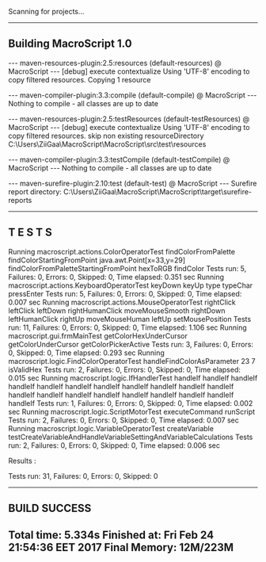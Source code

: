 Scanning for projects...
                                                                        
------------------------------------------------------------------------
Building MacroScript 1.0
------------------------------------------------------------------------

--- maven-resources-plugin:2.5:resources (default-resources) @ MacroScript ---
[debug] execute contextualize
Using 'UTF-8' encoding to copy filtered resources.
Copying 1 resource

--- maven-compiler-plugin:3.3:compile (default-compile) @ MacroScript ---
Nothing to compile - all classes are up to date

--- maven-resources-plugin:2.5:testResources (default-testResources) @ MacroScript ---
[debug] execute contextualize
Using 'UTF-8' encoding to copy filtered resources.
skip non existing resourceDirectory C:\Users\ZiiGaa\MacroScript\MacroScript\src\test\resources

--- maven-compiler-plugin:3.3:testCompile (default-testCompile) @ MacroScript ---
Nothing to compile - all classes are up to date

--- maven-surefire-plugin:2.10:test (default-test) @ MacroScript ---
Surefire report directory: C:\Users\ZiiGaa\MacroScript\MacroScript\target\surefire-reports

-------------------------------------------------------
 T E S T S
-------------------------------------------------------
Running macroscript.actions.ColorOperatorTest
findColorFromPalette
findColorStartingFromPoint
java.awt.Point[x=33,y=29]
findColorFromPaletteStartingFromPoint
hexToRGB
findColor
Tests run: 5, Failures: 0, Errors: 0, Skipped: 0, Time elapsed: 0.351 sec
Running macroscript.actions.KeyboardOperatorTest
keyDown
keyUp
type
typeChar
pressEnter
Tests run: 5, Failures: 0, Errors: 0, Skipped: 0, Time elapsed: 0.007 sec
Running macroscript.actions.MouseOperatorTest
rightClick
leftClick
leftDown
rightHumanClick
moveMouseSmooth
rightDown
leftHumanClick
rightUp
moveMouseHuman
leftUp
setMousePosition
Tests run: 11, Failures: 0, Errors: 0, Skipped: 0, Time elapsed: 1.106 sec
Running macroscript.gui.frmMainTest
getColorHexUnderCursor
getColorUnderCursor
getColorPickerActive
Tests run: 3, Failures: 0, Errors: 0, Skipped: 0, Time elapsed: 0.293 sec
Running macroscript.logic.FindColorOperatorTest
handleFindColorAsParameter
23 7
isValidHex
Tests run: 2, Failures: 0, Errors: 0, Skipped: 0, Time elapsed: 0.015 sec
Running macroscript.logic.IfHandlerTest
handleIf
handleIf
handleIf
handleIf
handleIf
handleIf
handleIf
handleIf
handleIf
handleIf
handleIf
handleIf
handleIf
handleIf
handleIf
handleIf
handleIf
handleIf
handleIf
handleIf
Tests run: 1, Failures: 0, Errors: 0, Skipped: 0, Time elapsed: 0.002 sec
Running macroscript.logic.ScriptMotorTest
executeCommand
runScript
Tests run: 2, Failures: 0, Errors: 0, Skipped: 0, Time elapsed: 0.007 sec
Running macroscript.logic.VariableOperatorTest
createVariable
testCreateVariableAndHandleVariableSettingAndVariableCalculations
Tests run: 2, Failures: 0, Errors: 0, Skipped: 0, Time elapsed: 0.006 sec

Results :

Tests run: 31, Failures: 0, Errors: 0, Skipped: 0

------------------------------------------------------------------------
BUILD SUCCESS
------------------------------------------------------------------------
Total time: 5.334s
Finished at: Fri Feb 24 21:54:36 EET 2017
Final Memory: 12M/223M
------------------------------------------------------------------------
